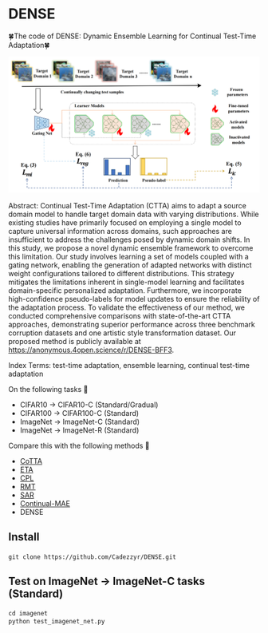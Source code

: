 # DENSE
🍀The code of DENSE: Dynamic Ensemble Learning for Continual Test-Time Adaptation🍀

![image](DENSE/pic/Frame%20work.png)

Abstract: Continual Test-Time Adaptation (CTTA) aims to adapt a source domain model to handle target domain data with varying distributions. While existing studies have primarily focused on employing a single model to capture universal information across domains, such approaches are insufficient to address the challenges posed by dynamic domain shifts. In this study, we propose a novel dynamic ensemble framework to overcome this limitation. Our study involves learning a set of models coupled with a gating network, enabling the generation of adapted networks with distinct weight configurations tailored to different distributions. This strategy mitigates the limitations inherent in single-model learning and facilitates domain-specific personalized adaptation. Furthermore, we incorporate high-confidence pseudo-labels for model updates to ensure the reliability of the adaptation process. To validate the effectiveness of our method, we conducted comprehensive comparisons with state-of-the-art CTTA approaches, demonstrating superior performance across three benchmark corruption datasets and one artistic style transformation dataset. Our proposed method is publicly available at https://anonymous.4open.science/r/DENSE-BFF3.

Index Terms: test-time adaptation, ensemble learning, continual test-time adaptation

On the following tasks 🌅
+ CIFAR10 -> CIFAR10-C (Standard/Gradual)
+ CIFAR100 -> CIFAR100-C (Standard)
+ ImageNet -> ImageNet-C (Standard)
+ ImageNet -> ImageNet-R (Standard)

Compare this with the following methods 🌈
+ [CoTTA](https://arxiv.org/abs/2203.13591)
+ [ETA](https://arxiv.org/abs/2204.02610)
+ [CPL](https://arxiv.org/abs/2207.09640)
+ [RMT](https://arxiv.org/abs/2211.13081)
+ [SAR](https://arxiv.org/abs/2302.12400)
+ [Continual-MAE](https://arxiv.org/abs/2312.12480)
+ DENSE

## Install ##
```git clone https://github.com/Cadezzyr/DENSE.git```

## Test on ImageNet -> ImageNet-C tasks (Standard) ##
```
cd imagenet
python test_imagenet_net.py
```

